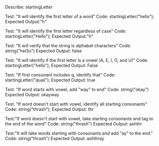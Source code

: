 Describe: startingLetter

Test: "It will identify the first letter of a word"
Code: startingLetter("hello");
Expected Output:"h"

Test: "It will identify the first letter regardless of case"
Code: startingLetter("Hello");
Expected Output:"h"

Test: "It will verify that the string is alphabet characters"
Code: string("hel3o")
Expected Output: false

Test: "It will identify if the first letter is a vowel (A, E, I, O, and U)"
Code: startingLetter("hello");
Expected Output: False

Test: "If first consonant includes q, identify that"
Code: startingLetter("quail");
Expected Output: true

Test: "If word starts with vowel, add "way" to end"
Code: string("okay")
Expected Output: okayway

Test: "If word doesn't start with vowel, identify all starting consonants"
Code: string("thrash");
Expected Output: thr

Test:"If word doesn't start with vowel, take starting consonants and tag to the end of the word"
Code: string("thrash")
Expected Output: ashthr

Test:"It will take words starting with consonants and add "ay" to the end."
Code: string("thrash")
Expected Output: ashthray

